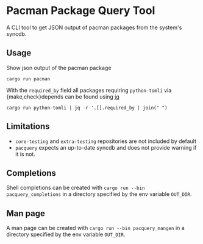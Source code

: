 # Pacman Package Query Tool

A CLI tool to get JSON output of pacman packages from the system's syncdb.

## Usage

Show json output of the pacman package

```
cargo run pacman
```

With the `required_by` field all packages requiring `python-tomli` via {make,check}depends can be found using [jq](https://github.com/jqlang/jq)

```
cargo run python-tomli | jq -r '.[].required_by | join(" ")
```

## Limitations

* `core-testing` and `extra-testing` repositories are not included by default
* `pacquery` expects an up-to-date syncdb and does not provide warning if it is not.

## Completions

Shell completions can be created with `cargo run --bin pacquery_completions` in a
directory specified by the env variable `OUT_DIR`.

## Man page

A man page can be created with `cargo run --bin pacquery_mangen` in a
directory specified by the env variable `OUT_DIR`.

